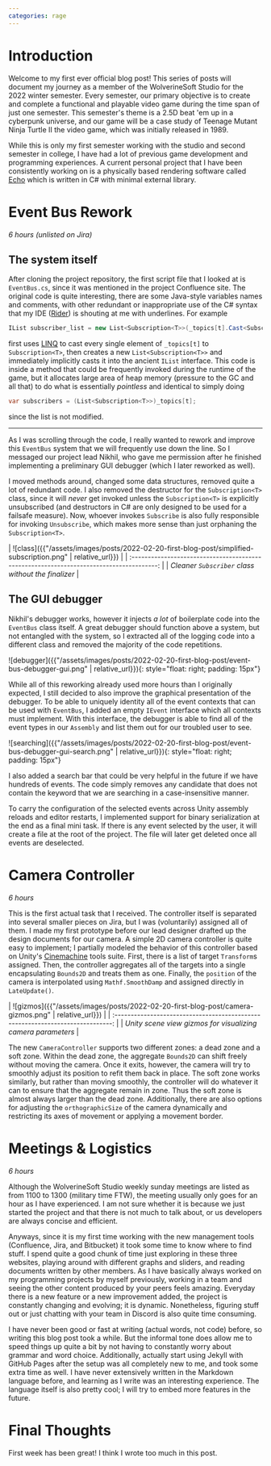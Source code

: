 ```yaml
---
categories: rage
---
```


# Introduction
Welcome to my first ever official blog post! This series of posts will document my journey as a member of the WolverineSoft Studio for the 2022 winter semester. Every semester, our primary objective is to create and complete a functional and playable video game during the time span of just one semester. This semester's theme is a 2.5D beat 'em up in a cyberpunk universe, and our game will be a case study of Teenage Mutant Ninja Turtle II the video game, which was initially released in 1989.

While this is only my first semester working with the studio and second semester in college, I have had a lot of previous game development and programming experiences. A current personal project that I have been consistently working on is a physically based rendering software called [Echo](https://github.com/GaryHuan9/EchoRenderer) which is written in C# with minimal external library.

# Event Bus Rework
*6 hours (unlisted on Jira)*

## The system itself
After cloning the project repository, the first script file that I looked at is `EventBus.cs`, since it was mentioned in the project Confluence site. The original code is quite interesting, there are some Java-style variables names and comments, with other redundant or inappropriate use of the C# syntax that my IDE ([Rider](https://www.jetbrains.com/rider/)) is shouting at me with underlines. For example

```cs
IList subscriber_list = new List<Subscription<T>>(_topics[t].Cast<Subscription<T>>());
```

first uses [LINQ](https://docs.microsoft.com/en-us/dotnet/csharp/programming-guide/concepts/linq/) to cast every single element of `_topics[t]` to `Subscription<T>`, then creates a new `List<Subscription<T>>` and immediately implicitly casts it into the ancient `IList` interface. This code is inside a method that could be frequently invoked during the runtime of the game, but it allocates large area of heap memory (pressure to the GC and all that) to do what is essentially *pointless* and identical to simply doing

```cs
var subscribers = (List<Subscription<T>>)_topics[t];
```

since the list is not modified.

---

As I was scrolling through the code, I really wanted to rework and improve this `EventBus` system that we will frequently use down the line. So I messaged our project lead Nikhil, who gave me permission after he finished implementing a preliminary GUI debugger (which I later reworked as well).

I moved methods around, changed some data structures, removed quite a lot of redundant code. I also removed the destructor for the `Subscription<T>` class, since it will *never* get invoked unless the `Subscription<T>` is explicitly unsubscribed (and destructors in C# are only designed to be used for a failsafe measure). Now, whoever invokes `Subscribe` is also fully responsible for invoking `Unsubscribe`, which makes more sense than just orphaning the `Subscription<T>`.

| ![class]({{"/assets/images/posts/2022-02-20-first-blog-post/simplified-subscription.png" | relative_url}}) |
| :--------------------------------------------------------------------------------------: |
|                    *Cleaner `Subscriber` class without the finalizer*                    |

## The GUI debugger
Nikhil's debugger works, however it injects *a lot* of boilerplate code into the `EventBus` class itself. A great debugger should function above a system, but not entangled with the system, so I extracted all of the logging code into a different class and removed the majority of the code repetitions.

![debugger]({{"/assets/images/posts/2022-02-20-first-blog-post/event-bus-debugger-gui.png" | relative_url}}){: style="float: right; padding: 15px"}

While all of this reworking already used more hours than I originally expected, I still decided to also improve the graphical presentation of the debugger. To be able to uniquely identity all of the event contexts that can be used with `EventBus`, I added an empty `IEvent` interface which all contexts must implement. With this interface, the debugger is able to find all of the event types in our `Assembly` and list them out for our troubled user to see.

![searching]({{"/assets/images/posts/2022-02-20-first-blog-post/event-bus-debugger-gui-search.png" | relative_url}}){: style="float: right; padding: 15px"}

I also added a search bar that could be very helpful in the future if we have hundreds of events. The code simply removes any candidate that does not contain the keyword that we are searching in a case-insensitive manner.

To carry the configuration of the selected events across Unity assembly reloads and editor restarts, I implemented support for binary serialization at the end as a final mini task. If there is any event selected by the user, it will create a file at the root of the project. The file will later get deleted once all events are deselected.

# Camera Controller
*6 hours*

This is the first actual task that I received. The controller itself is separated into several smaller pieces on Jira, but I was (voluntarily) assigned all of them. I made my first prototype before our lead designer drafted up the design documents for our camera. A simple 2D camera controller is quite easy to implement; I partially modeled the behavior of this controller based on Unity's [Cinemachine](https://unity.com/unity/features/editor/art-and-design/cinemachine) tools suite. First, there is a list of target `Transform`s assigned. Then, the controller aggregates all of the targets into a single encapsulating `Bounds2D` and treats them as one. Finally, the `position` of the camera is interpolated using `Mathf.SmoothDamp` and assigned directly in `LateUpdate()`.

| ![gizmos]({{"/assets/images/posts/2022-02-20-first-blog-post/camera-gizmos.png" | relative_url}}) |
| :-----------------------------------------------------------------------------: |
|           *Unity scene view gizmos for visualizing camera parameters*           |

The new `CameraController` supports two different zones: a dead zone and a soft zone. Within the dead zone, the aggregate `Bounds2D` can shift freely without moving the camera. Once it exits, however, the camera will try to smoothly adjust its position to refit them back in place. The soft zone works similarly, but rather than moving smoothly, the controller will do whatever it can to ensure that the aggregate remain in zone. Thus the soft zone is almost always larger than the dead zone. Additionally, there are also options for adjusting the `orthographicSize` of the camera dynamically and restricting its axes of movement or applying a movement border.

# Meetings & Logistics
*6 hours*

Although the WolverineSoft Studio weekly sunday meetings are listed as from 1100 to 1300 (military time FTW), the meeting usually only goes for an hour as I have experienced. I am not sure whether it is because we just started the project and that there is not much to talk about, or us developers are always concise and efficient.

Anyways, since it is my first time working with the new management tools (Confluence, Jira, and Bitbucket) it took some time to know where to find stuff. I spend quite a good chunk of time just exploring in these three websites, playing around with different graphs and sliders, and reading documents written by other members. As I have basically always worked on my programming projects by myself previously, working in a team and seeing the other content produced by your peers feels amazing. Everyday there is a new feature or a new improvement added, the project is constantly changing and evolving; it is dynamic. Nonetheless, figuring stuff out or just chatting with your team in Discord is also quite time consuming.

I have never been good or fast at writing (actual words, not code) before, so writing this blog post took a while. But the informal tone does allow me to speed things up quite a bit by not having to constantly worry about grammar and word choice. Additionally, actually start using Jekyll with GitHub Pages after the setup was all completely new to me, and took some extra time as well. I have never extensively written in the Markdown language before, and learning as I write was an interesting experience. The language itself is also pretty cool; I will try to embed more features in the future.

# Final Thoughts
First week has been great! I think I wrote too much in this post.